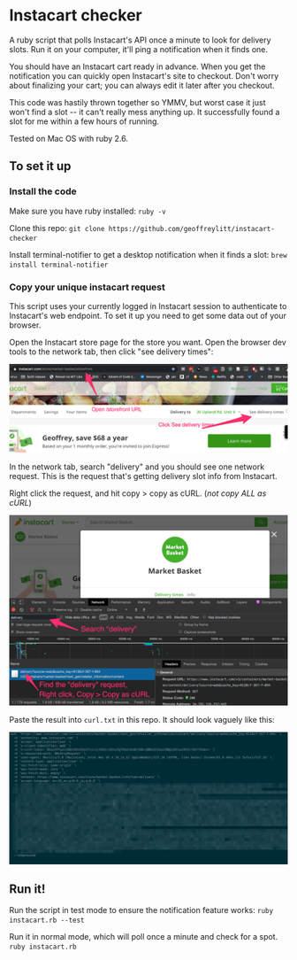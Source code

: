 # Instacart checker

A ruby script that polls Instacart's API once a minute to look for delivery slots.
Run it on your computer, it'll ping a notification when it finds one.

You should have an Instacart cart ready in advance.
When you get the notification you can quickly open Instacart's site to checkout.
Don't worry about finalizing your cart; you can always edit it later
after you checkout.

This code was hastily thrown together so YMMV, but worst case it just
won't find a slot -- it can't really mess anything up.
It successfully found a slot for me within a few hours of running.

Tested on Mac OS with ruby 2.6.

## To set it up

### Install the code

Make sure you have ruby installed: `ruby -v`

Clone this repo: `git clone https://github.com/geoffreylitt/instacart-checker`

Install terminal-notifier to get a desktop notification when it finds a slot: `brew install terminal-notifier`

### Copy your unique instacart request

This script uses your currently logged in Instacart session to authenticate
to Instacart's web endpoint. To set it up you need to get some data
out of your browser.

Open the Instacart store page for the store you want.
Open the browser dev tools to the network tab, then
click "see delivery times":

![](docs/click.png)

In the network tab, search "delivery" and you should see one network request.
This is the request that's getting delivery slot info from Instacart.

Right click the request, and hit copy > copy as cURL. (_not copy ALL as cURL_)

![](docs/copy.png)

Paste the result into `curl.txt` in this repo.
It should look vaguely like this:

![](docs/curl.png)

## Run it!

Run the script in test mode to ensure the notification feature works:
`ruby instacart.rb --test`

Run it in normal mode, which will poll once a minute and check for a spot.
`ruby instacart.rb`

